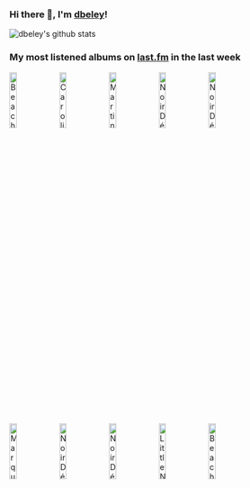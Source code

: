 ### Hi there 👋, I'm [dbeley](https://dbeley.ovh/en)!

![dbeley's github stats](https://github-readme-stats.vercel.app/api?username=dbeley)

### My most listened albums on [last.fm](https://www.last.fm/user/d_beley) in the last week

[<img src='https://lastfm.freetls.fastly.net/i/u/300x300/022d1a3924a84c731520bda4e2f6e3d8.png' width='16%' height='16%' alt='Beach House - Once Twice Melody'>](https://www.last.fm/music/beach%2bhouse/once%2btwice%2bmelody)&nbsp;
[<img src='https://lastfm.freetls.fastly.net/i/u/300x300/8942d9d108878a846c33b782c96618c5.jpg' width='16%' height='16%' alt='Caroline Polachek - Pang'>](https://www.last.fm/music/caroline%2bpolachek/pang)&nbsp;
[<img src='https://lastfm.freetls.fastly.net/i/u/300x300/99c71322745abd3c39f46e125792e65d.jpg' width='16%' height='16%' alt='Martin Dupont - Hot Paradox'>](https://www.last.fm/music/martin%2bdupont/hot%2bparadox)&nbsp;
[<img src='https://lastfm.freetls.fastly.net/i/u/300x300/887509ef741e4749904edf0e826d4ed0.png' width='16%' height='16%' alt='Noir Désir - 666.667 Club'>](https://www.last.fm/music/noir%2bd%25c3%25a9sir/666.667%2bclub)&nbsp;
[<img src='https://lastfm.freetls.fastly.net/i/u/300x300/c765df10e752420a877b1f4d59de4d0b.jpg' width='16%' height='16%' alt='Noir Désir - Tostaky'>](https://www.last.fm/music/noir%2bd%25c3%25a9sir/tostaky)&nbsp;
<br>
[<img src='https://lastfm.freetls.fastly.net/i/u/300x300/1e10a65654916c8b59fa48b210cb0914.jpg' width='16%' height='16%' alt='Marquis De Sade - Rue de Siam'>](https://www.last.fm/music/marquis%2bde%2bsade/rue%2bde%2bsiam)&nbsp;
[<img src='https://lastfm.freetls.fastly.net/i/u/300x300/8c8ca45e9a2349eec912d976fc1d876a.png' width='16%' height='16%' alt='Noir Désir - Des visages des figures'>](https://www.last.fm/music/noir%2bd%25c3%25a9sir/des%2bvisages%2bdes%2bfigures)&nbsp;
[<img src='https://lastfm.freetls.fastly.net/i/u/300x300/56c634bc9ea440b0c0979b887f5f2031.png' width='16%' height='16%' alt='Noir Désir - Veuillez rendre lâme (à qui elle appartient)'>](https://www.last.fm/music/noir%2bd%25c3%25a9sir/veuillez%2brendre%2bl%2527%25c3%25a2me%2b%2528%25c3%25a0%2bqui%2belle%2bappartient%2529)&nbsp;
[<img src='https://lastfm.freetls.fastly.net/i/u/300x300/74075ade483a4aa3ca53dac11d5da7e2.jpg' width='16%' height='16%' alt='Little Nemo - Past and Future'>](https://www.last.fm/music/little%2bnemo/past%2band%2bfuture)&nbsp;
[<img src='https://lastfm.freetls.fastly.net/i/u/300x300/9a25ef42d1d0c1649c42e4de32c0f366.jpg' width='16%' height='16%' alt='Beach Fossils - Somersault'>](https://www.last.fm/music/beach%2bfossils/somersault)&nbsp;
<br>
